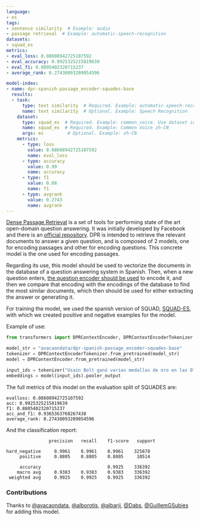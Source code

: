 ```yaml
---
language:
- es
tags:
- sentence similarity  # Example: audio
- passage retrieval  # Example: automatic-speech-recognition
datasets:
- squad_es
metrics:
- eval_loss: 0.08608942725107592
- eval_accuracy: 0.9925325215819639
- eval_f1: 0.8805402320715237
- average_rank: 0.27430093209054596

model-index:
- name: dpr-spanish-passage_encoder-squades-base
  results:
  - task: 
      type: text similarity  # Required. Example: automatic-speech-recognition
      name: text similarity  # Optional. Example: Speech Recognition
    dataset:
      type: squad_es  # Required. Example: common_voice. Use dataset id from https://hf.co/datasets
      name: squad_es  # Required. Example: Common Voice zh-CN
      args: es         # Optional. Example: zh-CN
    metrics:
      - type: loss
        value: 0.08608942725107592
        name: eval_loss
      - type: accuracy
        value: 0.99
        name: accuracy
      - type: f1
        value: 0.88
        name: f1
      - type: avgrank
        value: 0.2743
        name: avgrank
---
```


[Dense Passage Retrieval](https://arxiv.org/abs/2004.04906) is a set of tools for performing state of the art open-domain question answering. It was initially developed by Facebook and there is an [official repository](https://github.com/facebookresearch/DPR). DPR is intended to retrieve the relevant documents to answer a given question, and is composed of 2 models, one for encoding passages and other for encoding questions. This concrete model is the one used for encoding passages. 

Regarding its use, this model should be used to vectorize the documents in the database of a question answering system in Spanish. Then, when a new question enters, [the question encoder should be used](https://huggingface.co/avacaondata/dpr-spanish-question_encoder-squades-base) to encode it, and then we compare that encoding with the encodings of the database to find the most similar documents, which then should be used for either extracting the answer or generating it.

For training the model, we used the spanish version of SQUAD, [SQUAD-ES](https://huggingface.co/datasets/squad_es), with which we created positive and negative examples for the model. 

Example of use:

```python
from transformers import DPRContextEncoder, DPRContextEncoderTokenizer

model_str = "avacaondata/dpr-spanish-passage_encoder-squades-base"
tokenizer = DPRContextEncoderTokenizer.from_pretrained(model_str)
model = DPRContextEncoder.from_pretrained(model_str)

input_ids = tokenizer("Usain Bolt ganó varias medallas de oro en las Olimpiadas del año 2012", return_tensors="pt")["input_ids"]
embeddings = model(input_ids).pooler_output
```

The full metrics of this model on the evaluation split of SQUADES are:

```
evalloss: 0.08608942725107592
acc: 0.9925325215819639
f1: 0.8805402320715237
acc_and_f1: 0.9365363768267438
average_rank: 0.27430093209054596
```

And the classification report:

```
                precision   recall    f1-score   support

hard_negative     0.9961    0.9961    0.9961    325878
     positive     0.8805    0.8805    0.8805     10514

     accuracy                         0.9925    336392
    macro avg     0.9383    0.9383    0.9383    336392
 weighted avg     0.9925    0.9925    0.9925    336392

```

### Contributions
Thanks to [@avacaondata](https://huggingface.co/avacaondata), [@alborotis](https://huggingface.co/alborotis), [@albarji](https://huggingface.co/albarji), [@Dabs](https://huggingface.co/Dabs), [@GuillemGSubies](https://huggingface.co/GuillemGSubies) for adding this model.